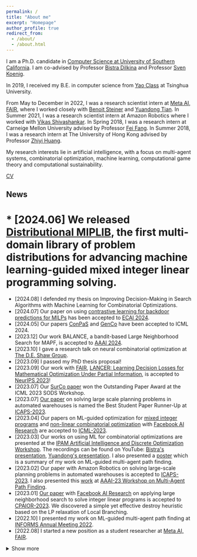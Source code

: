 ```yaml
---
permalink: /
title: "About me"
excerpt: "Homepage"
author_profile: true
redirect_from: 
  - /about/
  - /about.html
---
```


I am a Ph.D. candidate in [Computer Science at University of Southern California](https://www.cs.usc.edu/). I am co-advised by Professor [Bistra Dilkina](https://viterbi.usc.edu/directory/faculty/Dilkina/Bistra) and Professor [Sven Koenig](http://idm-lab.org/index.html).

In 2019, I received my B.E. in computer science from [Yao Class](https://iiis.tsinghua.edu.cn/en/) at Tsinghua University.

From May to December in 2022, I was a research scientist intern at [Meta AI, FAIR](https://ai.facebook.com/), where I worked closely with [Benoit Steiner](http://bsteiner.info/) and [Yuandong Tian](https://yuandong-tian.com/). 
In Summer 2021, I was a research scientist intern at Amazon Robotics where I worked with [Vikas Shivashankar](https://sites.google.com/site/vikshiv1987/).
In Spring 2018, I was a research intern at Carneige Mellon University advised by Professor [Fei Fang](https://feifang.info/).
In Summer 2018, I was a research intern at The University of Hong Kong advised by Professor [Zhiyi Huang](https://i.cs.hku.hk/~zhiyi/).

My research interests lie in artificial intelligence, with a focus on multi-agent systems, combinatorial optimization, machine learning, computational game theory and computational sustainability.

[CV](https://taoanhuang.github.io/files/TaoanHuangCV.pdf)

## News

# * \[2024.06\] We released [**Distributional MIPLIB**](https://sites.google.com/usc.edu/distributional-miplib/home), the **first** multi-domain library of problem distributions for advancing machine learning-guided mixed integer linear programming solving.
* \[2024.08\] I defended my thesis on Improving Decision-Making in Search Algorithms with Machine Learning for Combinatorial Optimizations.
* \[2024.07\] Our paper on using [contrastive learning for backdoor predictions for MILPs](https://arxiv.org/html/2401.10467v2) has been accepted to [ECAI 2024](https://www.ecai2024.eu/).
* \[2024.05\] Our papers [ConPaS](https://proceedings.mlr.press/v235/huang24f.html) and [GenCo](https://arxiv.org/abs/2310.02442) have been accepted to ICML 2024.
* \[2023.12\] Our work BALANCE, a bandit-based Large Neighborhood Search for MAPF, is accepted to [AAAI 2024](https://aaai.org/aaai-conference/).
* \[2023.10\] I gave a research talk on neural combinatorial optimization at [The D.E. Shaw Group](https://www.deshaw.com/).
* \[2023.09\] I passed my PhD thesis proposal!
* \[2023.09\] Our work with [FAIR](https://ai.meta.com/), [LANCER: Learning Decision Losses for Mathematical Optimization Under Partial Information](https://arxiv.org/abs/2307.08964), is accepted to [NeurIPS 2023](https://neurips.cc/Conferences/2023)!
* \[2023.07\] Our [SurCo paper](https://arxiv.org/pdf/2210.12547.pdf) won the Outstanding Paper Award at the ICML 2023 SODS Workshop.
* \[2023.07\] [Our paper]([https://taoanhuang.github.io/files/ICAPS23.pdf](https://ojs.aaai.org/index.php/ICAPS/article/view/27194)) on solving large scale planning problems in automated warehouses is named the Best Student Paper Runner-Up at [ICAPS-2023](https://icaps23.icaps-conference.org/).
* \[2023.04\] Our papers on ML-guided optimization for [mixed integer programs](https://arxiv.org/pdf/2302.01578.pdf) and [non-linear combinatorial optimization](https://arxiv.org/pdf/2210.12547.pdf) with [Facebook AI Research](https://ai.facebook.com/) are accepted to [ICML-2023](https://icml.cc/Conferences/2023).
* \[2023.03\] Our works on using ML for combinatorial optimizations are presented at the [IPAM Artificial Intelligence and Discrete Optimization
Workshop](http://www.ipam.ucla.edu/programs/workshops/artificial-intelligence-and-discrete-optimization/). The recordings can be found on YouTube: [Bistra's presentation](https://www.youtube.com/watch?v=hdad1if4MqU), [Yuandong's presentation](https://www.youtube.com/watch?v=REF8aS2u74k). I also presented a [poster](https://taoanhuang.github.io/files/MLforMAPF_Taoan_Huang.pdf) which is a summary of my work on ML-guided multi-agent path finding.
* \[2023.02\] Our paper with Amazon Robotics on solving large-scale planning problems in automated warehouses is accepted to [ICAPS-2023](https://icaps23.icaps-conference.org/). I also presented this [work](http://idm-lab.org/wiki/AAAI23-MAPF/index.php/Main/HomePage?action=download&upname=Paper_12.pdf) at [AAAI-23 Workshop on Multi-Agent Path Finding](http://idm-lab.org/wiki/AAAI23-MAPF/index.php/Main/HomePage).
* \[2023.01\] [Our paper](https://arxiv.org/pdf/2212.08183.pdf) with [Facebook AI Research](https://ai.facebook.com/) on applying large neighborhood search to solve integer linear programs is accepted to [CPAIOR-2023](https://sites.google.com/view/cpaior2023/home). We discovered a simple yet effective destroy heuristic based on the LP relaxation of Local Branching. 
* \[2022.10\] I presented my work on ML-guided multi-agent path finding at [INFORMS Annual Meeting 2022](https://meetings.informs.org/wordpress/indianapolis2022/).
* \[2022.08\] I started a new position as a student researcher at [Meta AI, FAIR](https://ai.facebook.com/).


<details>
  <summary>Show more</summary>
  <ul>
    <li>
      [2022.07] I presented my work with Amazon Robotics on [Deadline Aware Multi-Agent Tour Planning](https://hsi-workshop.github.io/hsi-2022-camera-ready/Deadline-Aware_Multi-Agent_Tour_Planning.pdf) at [HSI Workshop 2022 (in conjunction with IJCAI-ECAI 2022)](https://hsi-workshop.github.io/program.html).
    </li>
    <li>
      [2022.05] Undergrad student Shuyang Zhang, whom I co-advised with [Jiaoyang Li](https://jiaoyangli.me/) won the USC Outstanding CS Undergraduate Research Award. We published a paper at SoCS-22 on learning priority orders for agents in path planning.
    </li>
    <li>
      [2022.04] My research on Enhancing Seismic Resilient Water Pipe Networks is selected for oral presentation at the Fourteenth Annual Annenberg Graduate Fellowship Research and Creative Project Symposium. Only six submissions were selected!
    </li>
    <li>
      [2022.03] I passed the Qualification Exam and now I am a Ph.D. candidate!
    </li>
    <li>
      [2021.12] Our paper on ML-guided large neighborhood search for MAPF has been accepted to [AAAI 2022](https://aaai.org/Conferences/AAAI-22/).
    </li>
    <li>
    [2021.11] I am joining <a href="https://ai.facebook.com/"> Facebook AI Research (FAIR)</a> as a research intern next May.
    </li>
    <li>
    [2021.08] I finished my 3-month research internship at <a href="https://www.amazon.jobs/en/teams/amazon-robotics"> Amazon Robotics</a>. 
    </li>
    <li>
    [2021.04] Our team won 7th place out of 50 teams and received a $1,000 prize in <a href="https://terminal.c1games.com/competitions/237"> Terminal Live (West Coast Regional)</a>, which is a games-based AI & coding competition hosted by <a href="https://www.citadel.com/"> Citadel LLC</a> and <a href="https://www.citadelsecurities.com/"> Citadel Securities]</a>. 
    </li>
    <li>
    [2021.04] I won a Second Prize of $500 at <a href="https://ahf.usc.edu/events/scymposium/"> the Thirteenth Annual Annenberg Graduate Fellowship Research and Creative Project Symposium</a>. I will be presenting my work on "How and When to Follow Tips: Using Game Theory for Multi-Agent Communication and Coordination in Wildlife Conservation".
     </li>
    <li>
      [2020.12] A paper accepted to <a href="https://aamas2021.soton.ac.uk/"> AAMAS 2021</a>.
     </li>
    <li> [2020.12] A <a href="https://slideslive.com/38942858/learning-to-select-nodes-in-bounded-suboptimal-conflictbased-search-for-multiagent-path-finding"> virtual talk</a> at <a href="https://sites.google.com/view/lmca2020/home"> Learning Meets Combinatorial Algorithms Workshop at NeurIPS 2020</a>.
    </li>
      [2020.12] A paper accepted to <a href="https://aaai.org/Conferences/AAAI-21/"> AAAI 2021</a>.
     </li>
    <li>
      [2020.11] A virtual talk at INFORMS 2020 session "Machine Learning and Discrete Optimization".
    </li>
    <li>
      [2020.07] A virtual talk at <a href="https://crcs.seas.harvard.edu/event/ai-social-good-workshop-2020"> 2020 Harvard CRCS AI for Social Good Workshop</a>.
    </li>
    <li>
      [2020.06] A <a href="https://www.youtube.com/watch?v=Y0GbB7aEIaM"> virtual talk</a> at <a href="https://acmcompass.org/day-4"> COMPASS 2020</a>.
    </li>
    <li>
       [2020.05] A <a href="https://underline.io/lecture/211-green-security-game-with-community-engagement"> virtual talk</a> at <a href="https://aamas2020.conference.auckland.ac.nz/"> AAMAS 2020</a>.
    </li>
    <li>
      [2020.05] A paper accepted to <a href="https://acmcompass.org/day-4"> COMPASS 2020</a>.
    </li>
    <li>
      [2020.04] A paper accepted to <a href="https://www.ijcai20.org/"> IJCAI 2020</a>.
    </li>
    <li>
      [2020.03] A talk at Harvard CRCS Workshop on AI for Social Impact.
     </li>
     <li>
       [2020.01] A paper accepted to <a href="https://aamas2020.conference.auckland.ac.nz/"> AAMAS 2020</a>.
    </li>
    <li>
      [2019.08] Joining USC as a Ph.D. student! 
    </li>
  </ul>
</details>
